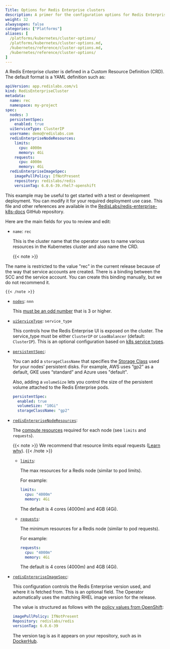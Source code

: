 ```yaml
---
Title: Options for Redis Enterprise clusters
description: A primer for the configuration options for Redis Enterprise cluster Custom Resource Definitions.
weight: 32
alwaysopen: false
categories: ["Platforms"]
aliases: [
  /platforms/kubernetes/cluster-options/
  /platforms/kubernetes/cluster-options.md,
  /kubernetes/reference/cluster-options.md,
  /kubernetes/reference/cluster-options/
]
---
```

A Redis Enterprise cluster is defined in a Custom Resource Definition (CRD).
The default format is a YAML definition such as:

```yaml
apiVersion: app.redislabs.com/v1
kind: RedisEnterpriseCluster
metadata:
  name: rec
  namespace: my-project
spec:
  nodes: 3
  persistentSpec:
    enabled: true
  uiServiceType: ClusterIP
  username: demo@redislabs.com
  redisEnterpriseNodeResources:
    limits:
      cpu: 4000m
      memory: 4Gi
    requests:
      cpu: 4000m
      memory: 4Gi
  redisEnterpriseImageSpec:
    imagePullPolicy: IfNotPresent
    repository: redislabs/redis
    versionTag: 6.0.6-39.rhel7-openshift
```

This example may be useful to get started with a test or development deployment.
You can modify it for your required deployment use case.
This file and other references are available in the [RedisLabs/redis-enterprise-k8s-docs](https://github.com/RedisLabs/redis-enterprise-k8s-docs) GitHub repository.

Here are the main fields for you to review and edit:

- `name`: `rec`

    This is the cluster name that the operator uses to name various
    resources in the Kubernetes cluster and also name the CRD.

    {{< note >}}

The name is restricted to the value "rec" in the current release because of the way that service accounts are created.
There is a binding between the SCC and the service account.
You can create this binding manually, but we do not recommend it.

    {{< /note >}}

- [`nodes`](https://github.com/RedisLabs/redis-enterprise-k8s-docs/blob/master/redis_enterprise_cluster_api.md#redisenterpriseclusterspec): `nnn`

    This [must be an odd number](https://redislabs.com/redis-enterprise/technology/highly-available-redis/) that is 3 or higher.
- [`uiServiceType`](https://github.com/RedisLabs/redis-enterprise-k8s-docs/blob/master/redis_enterprise_cluster_api.md#redisenterpriseclusterspec): `service_type`

    This controls how the Redis Enterprise UI is exposed on the cluster.
    The service_type must be either `ClusterIP` or `LoadBalancer` (default: `ClusterIP`).
    This is an optional configuration based on [k8s service types](https://kubernetes.io/docs/tutorials/kubernetes-basics/expose/expose-intro/).

- [`persistentSpec`](https://github.com/RedisLabs/redis-enterprise-k8s-docs/blob/master/redis_enterprise_cluster_api.md#redisenterpriseclusterspec):

    You can add a `storageClassName` that specifies the [Storage Class](https://kubernetes.io/docs/concepts/storage/storage-classes/) used for your nodes’ persistent disks. For example, AWS uses “gp2” as a default, GKE uses “standard” and Azure uses "default".

    Also, adding a `volumeSize` lets you control the size of the persistent volume attached to the Redis Enterprise pods.

    ```yaml
    persistentSpec:
      enabled: true
      volumeSize: "10Gi"
      storageClassName: "gp2"
    ```

- [`redisEnterpriseNodeResources`](https://github.com/RedisLabs/redis-enterprise-k8s-docs/blob/master/redis_enterprise_cluster_api.md#redisenterpriseclusterspec):

    The [compute resources](https://docs.openshift.com/enterprise/3.2/dev_guide/compute_resources.html#dev-compute-resources) required for each node (see `limits` and `requests`).

    {{< note >}}
We recommend that resource limits equal requests ([Learn why](https://github.com/RedisLabs/redis-enterprise-k8s-docs/blob/master/topics.md#guaranteed-quality-of-service)).
    {{< /note >}}

    - [`limits`](https://github.com/RedisLabs/redis-enterprise-k8s-docs/blob/master/redis_enterprise_cluster_api.md#redisenterpriseclusterspec):

        The max resources for a Redis node (similar to pod limits).

        For example:

        ```yaml
        limits:
          cpu: "4000m"
          memory: 4Gi
        ```

        The default is 4 cores (4000m) and 4GB (4Gi).

    - [`requests`](https://github.com/RedisLabs/redis-enterprise-k8s-docs/blob/master/redis_enterprise_cluster_api.md#redisenterpriseclusterspec):

        The minimum resources for a Redis node (similar to pod requests).

        For example:

        ```yaml
        requests:
          cpu: "4000m"
          memory: 4Gi
        ```

        The default is 4 cores (4000m) and 4GB (4Gi).

- [`redisEnterpriseImageSpec`](https://github.com/RedisLabs/redis-enterprise-k8s-docs/blob/master/redis_enterprise_cluster_api.md#imagespec):

    This configuration controls the Redis Enterprise version used, and where it is fetched from. This is an optional field. The Operator automatically uses the matching RHEL image version for the release.

    The value is structured as follows with the [policy values from OpenShift](https://docs.openshift.com/enterprise/3.0/architecture/core_concepts/builds_and_image_streams.html#image-pull-policy):

    ```yaml
    imagePullPolicy: IfNotPresent
    Repository: redislabs/redis
    versionTag: 6.0.6-39
    ```

    The version tag is as it appears on your repository, such as in [DockerHub](https://hub.docker.com/r/redislabs/redis/).
